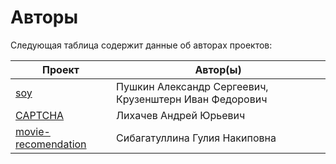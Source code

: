 # Авторы

Следующая таблица содержит данные об авторах проектов:

| Проект | Автор(ы) |
| --- | --- |
| [soy](./soy/) | Пушкин Александр Сергеевич, Крузенштерн Иван Федорович |
| [CAPTCHA](./CAPTCHA/) | Лихачев Андрей Юрьевич |
| [movie-recomendation](https://github.com/GuliyaSib/movie-recomendation.git) | Сибагатуллина Гулия Накиповна |
